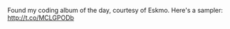 Found my coding album of the day, courtesy of Eskmo. Here's a sampler: <a href="http://t.co/MCLGPODb">http://t.co/MCLGPODb</a>